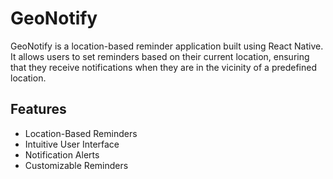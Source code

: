
# GeoNotify

GeoNotify is a location-based reminder application built using React Native. It allows users to set reminders based on their current location, ensuring that they receive notifications when they are in the vicinity of a predefined location.

## Features

- Location-Based Reminders
- Intuitive User Interface
- Notification Alerts
- Customizable Reminders